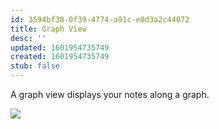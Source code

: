 ```yaml
---
id: 3594bf38-0f39-4774-a91c-e0d3a2c44072
title: Graph View
desc: ''
updated: 1601954735749
created: 1601954735749
stub: false
---
```

A graph view displays your notes along a graph. 

![](https://foundation-prod-assetspublic53c57cce-8cpvgjldwysl.s3-us-west-2.amazonaws.com/assets/images/graph-intro.gif)

